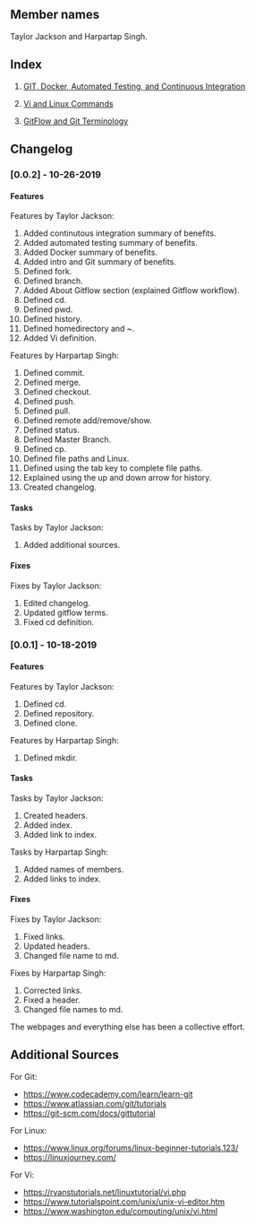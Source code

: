 ## Member names

Taylor Jackson and Harpartap Singh.

## Index
  1.  <a href="https://github.com/tjackson1317/miniproject1-IS117101/blob/master/Git%2C%20Docker%2C%20Automated%20Testing%2C%20and%20Continuous%20Integration.md">GIT, Docker, Automated Testing, and Continuous Integration</a>

2. <a href="https://github.com/tjackson1317/miniproject1-IS117101/blob/master/Vi%20and%20Linux%20Commands..md">Vi and Linux Commands</a>

3. <a href="https://github.com/tjackson1317/miniproject1-IS117101/blob/master/GitFlow%20and%20Git%20Terminology.md">GitFlow and Git Terminology</a>

## Changelog
### [0.0.2] - 10-26-2019
#### Features 
  Features by Taylor Jackson:
  1. Added continutous integration summary of benefits.
  1. Added automated testing summary of benefits.
  1. Added Docker summary of benefits.
  1. Added intro and Git summary of benefits.
  1. Defined fork.
  1. Defined branch.
  1. Added About Gitflow section (explained Gitflow workflow).
  1. Defined cd.
  1. Defined pwd.
  1. Defined history.
  1. Defined homedirectory and ~.
  1. Added Vi definition.
  
  Features by Harpartap Singh:
  1. Defined commit.
  1. Defined merge.
  1. Defined checkout.
  1. Defined push.
  1. Defined pull.
  1. Defined remote add/remove/show.
  1. Defined status.
  1. Defined Master Branch.
  1. Defined cp.
  1. Defined file paths and Linux.
  1. Defined using the tab key to complete file paths.
  1. Explained using the up and down arrow for history.
  1. Created changelog.
  
#### Tasks
Tasks by Taylor Jackson:
1. Added additional sources.

#### Fixes
Fixes by Taylor Jackson:
1. Edited changelog.
1. Updated gitflow terms.
1. Fixed cd definition.

### [0.0.1] - 10-18-2019
#### Features
Features by Taylor Jackson:
1. Defined cd.
1. Defined repository.
1. Defined clone.

Features by Harpartap Singh:
1. Defined mkdir.

#### Tasks
Tasks by Taylor Jackson:
1. Created headers.
1. Added index.
1. Added link to index.

Tasks by Harpartap Singh:
1. Added names of members.
1. Added links to index.

#### Fixes
Fixes by Taylor Jackson: 
1. Fixed links.
1. Updated headers.
1. Changed file name to md.

Fixes by Harpartap Singh:
1. Corrected links.
1. Fixed a header.
1. Changed file names to md.

The webpages and everything else has been a collective effort.

## Additional Sources
For Git:
* https://www.codecademy.com/learn/learn-git
* https://www.atlassian.com/git/tutorials
* https://git-scm.com/docs/gittutorial

For Linux:
* https://www.linux.org/forums/linux-beginner-tutorials.123/
* https://linuxjourney.com/

For Vi:
* https://ryanstutorials.net/linuxtutorial/vi.php
* https://www.tutorialspoint.com/unix/unix-vi-editor.htm
* https://www.washington.edu/computing/unix/vi.html
